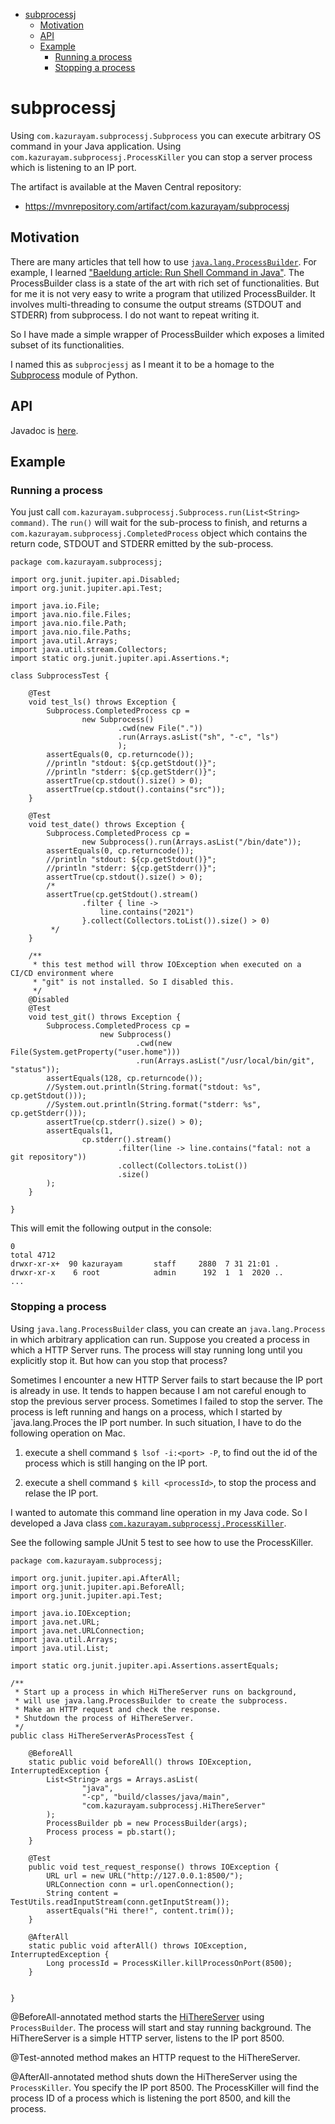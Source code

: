 -   [subprocessj](#_subprocessj)
    -   [Motivation](#_motivation)
    -   [API](#_api)
    -   [Example](#_example)
        -   [Running a process](#_running_a_process)
        -   [Stopping a process](#_stopping_a_process)

# subprocessj

Using `com.kazurayam.subprocessj.Subprocess` you can execute arbitrary OS command in your Java application. Using `com.kazurayam.subprocessj.ProcessKiller` you can stop a server process which is listening to an IP port.

The artifact is available at the Maven Central repository:

-   <https://mvnrepository.com/artifact/com.kazurayam/subprocessj>

## Motivation

There are many articles that tell how to use [`java.lang.ProcessBuilder`](https://docs.oracle.com/javase/8/docs/api/java/lang/ProcessBuilder.html). For example, I learned ["Baeldung article: Run Shell Command in Java"](https://www.baeldung.com/run-shell-command-in-java). The ProcessBuilder class is a state of the art with rich set of functionalities. But for me it is not very easy to write a program that utilized ProcessBuilder. It involves multi-threading to consume the output streams (STDOUT and STDERR) from subprocess. I do not want to repeat writing it.

So I have made a simple wrapper of ProcessBuilder which exposes a limited subset of its functionalities.

I named this as `subprocjessj` as I meant it to be a homage to the [Subprocess](https://docs.python.org/3/library/subprocess.html) module of Python.

## API

Javadoc is [here](api/index.html).

## Example

### Running a process

You just call `com.kazurayam.subprocessj.Subprocess.run(List<String> command)`. The `run()` will wait for the sub-process to finish, and returns a `com.kazurayam.subprocessj.CompletedProcess` object which contains the return code, STDOUT and STDERR emitted by the sub-process.

    package com.kazurayam.subprocessj;

    import org.junit.jupiter.api.Disabled;
    import org.junit.jupiter.api.Test;

    import java.io.File;
    import java.nio.file.Files;
    import java.nio.file.Path;
    import java.nio.file.Paths;
    import java.util.Arrays;
    import java.util.stream.Collectors;
    import static org.junit.jupiter.api.Assertions.*;

    class SubprocessTest {

        @Test
        void test_ls() throws Exception {
            Subprocess.CompletedProcess cp =
                    new Subprocess()
                            .cwd(new File("."))
                            .run(Arrays.asList("sh", "-c", "ls")
                            );
            assertEquals(0, cp.returncode());
            //println "stdout: ${cp.getStdout()}";
            //println "stderr: ${cp.getStderr()}";
            assertTrue(cp.stdout().size() > 0);
            assertTrue(cp.stdout().contains("src"));
        }

        @Test
        void test_date() throws Exception {
            Subprocess.CompletedProcess cp =
                    new Subprocess().run(Arrays.asList("/bin/date"));
            assertEquals(0, cp.returncode());
            //println "stdout: ${cp.getStdout()}";
            //println "stderr: ${cp.getStderr()}";
            assertTrue(cp.stdout().size() > 0);
            /*
            assertTrue(cp.getStdout().stream()
                    .filter { line ->
                        line.contains("2021")
                    }.collect(Collectors.toList()).size() > 0)
             */
        }

        /**
         * this test method will throw IOException when executed on a CI/CD environment where
         * "git" is not installed. So I disabled this.
         */
        @Disabled
        @Test
        void test_git() throws Exception {
            Subprocess.CompletedProcess cp =
                        new Subprocess()
                                .cwd(new File(System.getProperty("user.home")))
                                .run(Arrays.asList("/usr/local/bin/git", "status"));
            assertEquals(128, cp.returncode());
            //System.out.println(String.format("stdout: %s", cp.getStdout()));
            //System.out.println(String.format("stderr: %s", cp.getStderr()));
            assertTrue(cp.stderr().size() > 0);
            assertEquals(1,
                    cp.stderr().stream()
                            .filter(line -> line.contains("fatal: not a git repository"))
                            .collect(Collectors.toList())
                            .size()
            );
        }

    }

This will emit the following output in the console:

    0
    total 4712
    drwxr-xr-x+  90 kazurayam       staff     2880  7 31 21:01 .
    drwxr-xr-x    6 root            admin      192  1  1  2020 ..
    ...

### Stopping a process

Using `java.lang.ProcessBuilder` class, you can create an `java.lang.Process` in which arbitrary application can run. Suppose you created a process in which a HTTP Server runs. The process will stay running long until you explicitly stop it. But how can you stop that process?

Sometimes I encounter a new HTTP Server fails to start because the IP port is already in use. It tends to happen because I am not careful enough to stop the previous server process. Sometimes I failed to stop the server. The process is left running and hangs on a process, which I started by \`java.lang.Proces the IP port number. In such situation, I have to do the following operation on Mac.

1.  execute a shell command `$ lsof -i:<port> -P`, to find out the id of the process which is still hanging on the IP port.

2.  execute a shell command `$ kill <processId>`, to stop the process and relase the IP port.

I wanted to automate this command line operation in my Java code. So I developed a Java class [`com.kazurayam.subprocessj.ProcessKiller`](../src/main/java/com/kazurayam/subprocessj/ProcessKiller.java).

See the following sample JUnit 5 test to see how to use the ProcessKiller.

    package com.kazurayam.subprocessj;

    import org.junit.jupiter.api.AfterAll;
    import org.junit.jupiter.api.BeforeAll;
    import org.junit.jupiter.api.Test;

    import java.io.IOException;
    import java.net.URL;
    import java.net.URLConnection;
    import java.util.Arrays;
    import java.util.List;

    import static org.junit.jupiter.api.Assertions.assertEquals;

    /**
     * Start up a process in which HiThereServer runs on background,
     * will use java.lang.ProcessBuilder to create the subprocess.
     * Make an HTTP request and check the response.
     * Shutdown the process of HiThereServer.
     */
    public class HiThereServerAsProcessTest {

        @BeforeAll
        static public void beforeAll() throws IOException, InterruptedException {
            List<String> args = Arrays.asList(
                    "java",
                    "-cp", "build/classes/java/main",
                    "com.kazurayam.subprocessj.HiThereServer"
            );
            ProcessBuilder pb = new ProcessBuilder(args);
            Process process = pb.start();
        }

        @Test
        public void test_request_response() throws IOException {
            URL url = new URL("http://127.0.0.1:8500/");
            URLConnection conn = url.openConnection();
            String content = TestUtils.readInputStream(conn.getInputStream());
            assertEquals("Hi there!", content.trim());
        }

        @AfterAll
        static public void afterAll() throws IOException, InterruptedException {
            Long processId = ProcessKiller.killProcessOnPort(8500);
        }


    }

@BeforeAll-annotated method starts the [HiThereServer](../src/main/java/com/kazurayam/subprocessj/HiThereServer.java) using `ProcessBuilder`. The process will start and stay running background. The HiThereServer is a simple HTTP server, listens to the IP port 8500.

@Test-annoted method makes an HTTP request to the HiThereServer.

@AfterAll-annotated method shuts down the HiThereServer using the `ProcessKiller`. You specify the IP port 8500. The ProcessKiller will find the process ID of a process which is listening the port 8500, and kill the process.

